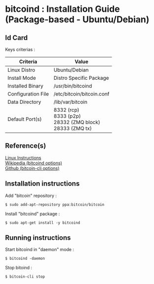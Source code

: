 bitcoind : Installation Guide (Package-based - Ubuntu/Debian)
==
Id Card
-
Keys criterias :
<table>
    <thead>
        <tr>
            <th>Criteria</th>
            <th>Value</th>
        </tr>
    </thead>
    <tbody>
        <tr>
            <td>Linux Distro</td>
            <td>Ubuntu/Debian</td>
        </tr>
        <tr>
            <td>Install Mode</td>
            <td>Distro Specific Package</td>
        </tr>
        <tr>
            <td>Installed Binary</td>
            <td>/usr/bin/bitcoind</td>
        </tr>
        <tr>
            <td>Configuration File</td>
            <td>/etc/bitcoin/bitcoin.conf</td>
        </tr>
        <tr>
            <td>Data Directory</td>
            <td>/lib/var/bitcoin</td>
        </tr>
        <tr>
            <td>Default Port(s)</td>
            <td>8332 (rcp)</br>8333 (p2p)</br>28332 (ZMQ block)</br>28333 (ZMQ tx)</td>
        </tr>
    </tbody>
</table>

Reference(s)
-
<a href="https://bitcoin.org/en/full-node#ubuntu-1604">Linux Instructions</a>  
<a href="https://en.bitcoin.it/wiki/Running_Bitcoin">Wikipedia (bitcoind options)</a>  
<a href="https://github.com/CohibAA/bitcoin-cli_command-line-options">Github (bitcoin-cli options)</a>  

Installation instructions
-
Add "bitcoin" repository :
<pre><code>$ sudo add-apt-repository ppa:bitcoin/bitcoin</code></pre>

Install "bitcoind" package :
<pre><code>$ sudo apt-get install -y bitcoind</code></pre>

Running instructions
-
Start bitcoind in "daemon" mode :
<pre><code>$ bitcoind -daemon</code></pre>

Stop bitoind :
<pre><code>$ bitcoin-cli stop</code></pre>
